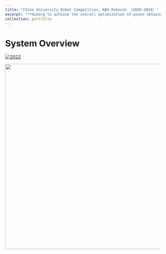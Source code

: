 ```yaml
---
title: "China University Robot Competition, ABU Robocon （2020-2024）"
excerpt: "**Aiming to achieve the overall optimization of poses obtained from multi-view scanning.**<br/><img src='/images/papers/system.png' width='600'>"
collection: portfolio
---
```


System Overview
======
[![2022](../images/activities/cover2022.png)](https://youtu.be/amIw_MO6aQk "2022")
<div align=center>
 <img src="/images/papers/exp.png" width="600" />
</div>
